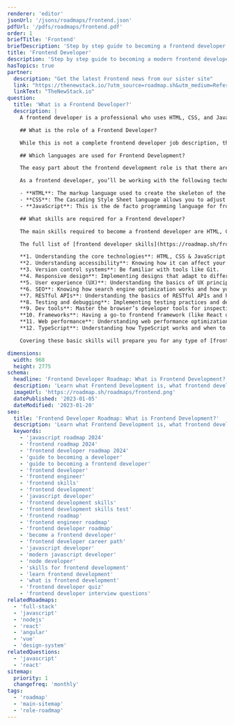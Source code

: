 ```yaml
---
renderer: 'editor'
jsonUrl: '/jsons/roadmaps/frontend.json'
pdfUrl: '/pdfs/roadmaps/frontend.pdf'
order: 1
briefTitle: 'Frontend'
briefDescription: 'Step by step guide to becoming a frontend developer in 2025'
title: 'Frontend Developer'
description: 'Step by step guide to becoming a modern frontend developer in 2025'
hasTopics: true
partner:
  description: "Get the latest Frontend news from our sister site"
  link: "https://thenewstack.io/?utm_source=roadmap.sh&utm_medium=Referral&utm_campaign=Alert"
  linkText: "TheNewStack.io"
question:
  title: 'What is a Frontend Developer?'
  description: |
    A frontend developer is a professional who uses HTML, CSS, and JavaScript to design and build the visual and interactive elements of websites and applications that users engage with directly. They ensure the interface is responsive, accessible, and visually appealing. Every feature you see and interact with on a website (like buttons, menus, and animations) is created by a frontend developer.

    ## What is the role of a Frontend Developer?

    While this is not a complete frontend developer job description, the following can be considered as a great introduction to the role of a frontend developer: you'll be responsible for creating the user interface of a website to ensure it looks good and is easy to use, with great focus on design principles and user experience. You'll be working closely with designers, back-end developers, and project managers to make sure the final product meets the client's needs and provides the best possible experience for the end-users.

    ## Which languages are used for Frontend Development?

    The easy part about the frontend development role is that there aren’t that many options to choose from when it comes to [frontend languages](https://roadmap.sh/frontend/languages) and [technologies](https://roadmap.sh/frontend/technologies) (unlike with backend development).

    As a frontend developer, you’ll be working with the following technologies:

    - **HTML**: The markup language used to create the skeleton of the page. All the information you want to show on a webpage will be laid out through HTML.
    - **CSS**: The Cascading Style Sheet language allows you to adjust the way in which the HTML elements are rendered, improving the visuals of your webpage.
    - **JavaScript**: This is the de facto programming language for frontend development, and it allows you to add dynamism to your websites/web apps. There is an alternative known as TypeScript, which is a strongly typed superset of JavaScript that you can use instead. However, in that scenario, you’d have to set up a transpiler to translate your code into JavaScript before being able to run it in the browser.

    ## What skills are required for a Frontend developer?

    The main skills required to become a frontend developer are HTML, CSS, and JavaScript. The rest are also important, but without those three basic ones, you can’t apply any of the others.

    The full list of [frontend developer skills](https://roadmap.sh/frontend/developer-skills) you should look into if you’re hoping to up your game is the following:

    **1. Understanding the core technologies**: HTML, CSS & JavaScript.  
    **2. Understanding accessibility**: Knowing how it can affect your users' experience.  
    **3. Version control systems**: Be familiar with tools like Git.  
    **4. Responsive design**: Implementing designs that adapt to different devices and screen sizes.  
    **5. User experience (UX)**: Understanding the basics of UX principles.  
    **6. SEO**: Knowing how search engine optimization works and how you can leverage it in your code.  
    **7. RESTful APIs**: Understanding the basics of RESTful APIs and how to consume them.  
    **8. Testing and debugging**: Implementing testing practices and debugging effectively.  
    **9. Dev tools**: Master the browser’s developer tools for inspecting, debugging, and optimizing code.  
    **10. Frameworks**: Having a go-to frontend framework (like React or Vue) and understanding others at a high level.  
    **11. Web performance**: Understanding web performance optimizations and core web vitals.  
    **12. TypeScript**: Understanding how TypeScript works and when to use it.

    Covering these basic skills will prepare you for any type of [frontend developer interview questions](https://roadmap.sh/questions/frontend) you might encounter in the future and will enhance your current role.

dimensions:
  width: 968
  height: 2775
schema:
  headline: 'Frontend Developer Roadmap: What is Frontend Development?'
  description: 'Learn what Frontend Development is, what frontend developers do and how to become a modern frontend developer using our community-driven roadmap.'
  imageUrl: 'https://roadmap.sh/roadmaps/frontend.png'
  datePublished: '2023-01-05'
  dateModified: '2023-01-20'
seo:
  title: 'Frontend Developer Roadmap: What is Frontend Development?'
  description: 'Learn what Frontend Development is, what frontend developers do and how to become a modern frontend developer using our community-driven roadmap.'
  keywords:
    - 'javascript roadmap 2024'
    - 'frontend roadmap 2024'
    - 'frontend developer roadmap 2024'
    - 'guide to becoming a developer'
    - 'guide to becoming a frontend developer'
    - 'frontend developer'
    - 'frontend engineer'
    - 'frontend skills'
    - 'frontend development'
    - 'javascript developer'
    - 'frontend development skills'
    - 'frontend development skills test'
    - 'frontend roadmap'
    - 'frontend engineer roadmap'
    - 'frontend developer roadmap'
    - 'become a frontend developer'
    - 'frontend developer career path'
    - 'javascript developer'
    - 'modern javascript developer'
    - 'node developer'
    - 'skills for frontend development'
    - 'learn frontend development'
    - 'what is frontend development'
    - 'frontend developer quiz'
    - 'frontend developer interview questions'
relatedRoadmaps:
  - 'full-stack'
  - 'javascript'
  - 'nodejs'
  - 'react'
  - 'angular'
  - 'vue'
  - 'design-system'
relatedQuestions:
  - 'javascript'
  - 'react'
sitemap:
  priority: 1
  changefreq: 'monthly'
tags:
  - 'roadmap'
  - 'main-sitemap'
  - 'role-roadmap'
---
```

